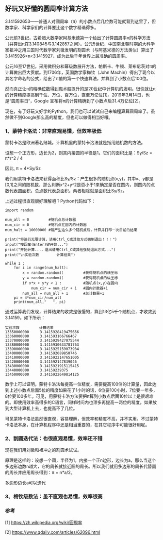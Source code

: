 ## 好玩又好懂的圆周率计算方法

3.141592653——普通人对圆周率（π）的小数点后几位数可能就背到这里了，但数学家、科学家们的计算要比这个数字精确得多。

公元前3世纪，古希腊大数学家阿基米德第一个给出了计算圆周率π的科学方法（并算出π在3.140845与3.142857之间）。公元5世纪，中国南北朝时期的大科学家祖冲之用三国时代数学家刘徽发明的割圆术（与阿基米德的方法类似）算出了3.1415926<π<3.1415927，成为此后千年世界上最准确的圆周率。

公元16至17世纪，采用微积分和幂级数展开方法，帕斯卡、牛顿、莱布尼茨对π的计算做出巨大贡献。到1706年，英国数学家梅钦（John Machin）得出了现今以其名字命名的公式，给出了π值的第一个快速算法，并算到了小数点后100位。

然而真正让π的精确位数得到魔术般提升的是20世纪中计算机的发明，很快就让π的计算精度提高到千位、万位、百万位，直至万亿位[1]。2019年3月14日，也是“圆周率日”，Google 宣布将π的计算精确到了小数点后31.4万亿位[2]。

现在，有了好玩又好学的Python，我们也可以试试自己来编程算算圆周率了。虽然做不到Google那么高的精度，但也可以做得相当好哦。

### 1、蒙特卡洛法：非常直观易懂，但效率极低

蒙特卡洛是欧洲著名赌城，计算机里的蒙特卡洛法就是指用随机数的方法。

设想一个正方形，边长为2，则其内接圆的半径是1。它们的面积比是：Sy/Sz = π*r^2 / 4

因此, π = 4*Sy/Sz

我们用蒙特卡洛法来获得面积比Sy/Sz：产生很多的随机点(x,y)，其中x、y都是[0,1]之间的随机数，那么判断x^2+y^2是否小于1来确定是否在圆内，则圆内的点数代表圆面积，总点数代表总面积，两者相除就是面积比Sy/Sz。

上述过程很直观很好理解吧？Python代码如下：

```
import random

num_all = 0         #随机点总计数器
num_cir = 0         #随机点在圆内的计数器
num_halt = 10000000 #每产生这么多个随机点后，计算并打印一次目前的结果

print("将进行无限计算，请用Ctrl_C或其他方式强制退出！！！")
input("按回车(Enter)键开始...")
print("开始计算...，退出请用Ctrl_C或其他强制退出方式...")
print("\n实验次数        计算结果")

while 1 :
    for i in range(num_halt): 
        x = random.random()         #获得随机点的横坐标
        y = random.random()         #获得随机点的纵坐标
        if x*x + y*y < 1 :          #随机点(x,y)在圆内
            num_cir = num_cir + 1   #圆内计数器+1
        num_all = num_all + 1       #总计数器+1
    pi = 4*num_cir/num_all
    print(num_all,"   ", pi)

```

通过运算我们发现，计算结果的收敛是很慢的，算到13亿5千个随机点，才收敛到3.14159，如下所示：

	实验次数         计算结果
	13350000000     3.1415928419475656
	13360000000     3.141593166766467
	13370000000     3.1415929427075544
	13380000000     3.1415930633781763
	13390000000     3.1415925159073934
	13400000000     3.141592089850746
	13410000000     3.1415922147651005
	13420000000     3.141592147839046
	13430000000     3.1415921915115415
	13440000000     3.14159239375
	13450000000     3.1415922649814125

数学上可以证明，蒙特卡洛法每提高一位精度，需要提高100倍的计算量，因此达到上述小数点后面5位的精度如果花了1小时的话，6位要100小时，7位要一年多，8位要100多年。可见，用蒙特卡洛方法要把π算到小数点后面10位以上是很艰难的。即使用效率高得多的C语言，同样时间内也顶多再提高一两位的精度。如果放到大型计算机上去，也提高不了几位。

可见蒙特卡洛法虽然很直观，容易理解，但效率和精度不高，并不实用。不过蒙特卡洛法本身，在计算机程序中还是相当重要的，在其它程序中可能很好用呢。

### 2、割圆迭代法：也很直观易懂，效率还不错

现在我们用刘徽和祖冲之的割圆术试试。

原理是这样的：设想一个圆，半径为1，内接一个正n边形，边长为a，那么当这个多边形边数n越大，它的周长就接近圆的周长。所以我们就用多边形的周长代替圆的周长并应用周长得到：π = n*a/2。

多边形边长a可以迭代



### 3、梅钦级数法：虽不直观也易懂，效率很高

### 参考

[1] https://zh.wikipedia.org/wiki/圓周率

[2] https://www.qdaily.com/articles/62096.html
